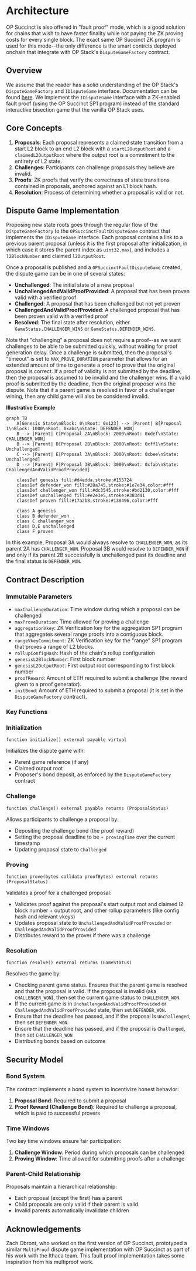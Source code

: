 # Architecture

OP Succinct is also offered in "fault proof" mode, which is a good solution for chains that wish to have faster finality while not paying the ZK proving costs for every single block. The exact same OP Succinct ZK program is used for this mode--the only difference is the smart contrcts deployed onchain that integrate with OP Stack's `DisputeGameFactory` contract.

## Overview

We assume that the reader has a solid understanding of the OP Stack's `DisputeGameFactory` and `IDisputeGame` interface. Documentation can be found [here](https://specs.optimism.io/fault-proof/stage-one/dispute-game-interface.html). We implement the `IDisputeGame` interface with a ZK-enabled fault proof (using the OP Succinct SP1 program) instead of the standard interactive bisection game that the vanilla OP Stack uses.

## Core Concepts

1. **Proposals**: Each proposal represents a claimed state transition from a start L2 block to an end L2 block with a `startL2OutputRoot` and a `claimedL2OutputRoot` where the output root is a commitment to the entirety of L2 state.
2. **Challenges**: Participants can challenge proposals they believe are invalid.
3. **Proofs**: ZK proofs that verify the correctness of state transitions contained in proposals, anchored against an L1 block hash.
4. **Resolution**: Process of determining whether a proposal is valid or not.

## Dispute Game Implementation

Proposing new state roots goes through the regular flow of the `DisputeGameFactory` to the `OPSuccinctFaultDisputeGame` contract that implements the `IDisputeGame` interface. Each proposal contains a link to a previous parent proposal (unless it is the first proposal after initialization, in which case it stores the parent index as `uint32.max`), and includes a `l2BlockNumber` and claimed `l2OutputRoot`.

Once a proposal is published and a `OPSuccinctFaultDisputeGame` created, the dispute game can be in one of several states:

- **Unchallenged**: The initial state of a new proposal
- **UnchallengedAndValidProofProvided**: A proposal that has been proven valid with a verified proof
- **Challenged**: A proposal that has been challenged but not yet proven
- **ChallengedAndValidProofProvided**: A challenged proposal that has been proven valid with a verified proof
- **Resolved**: The final state after resolution, either `GameStatus.CHALLENGER_WINS` or `GameStatus.DEFENDER_WINS`.

Note that "challenging" a proposal does not require a proof--as we want challenges to be able to be submitted quickly, without waiting for proof generation delay. Once a challenge is submitted, then the proposal's "timeout" is set to `MAX_PROVE_DURATION` parameter that allows for an extended amount of time to generate a proof to prove that the original proposal is correct. If a proof of validity is not submitted by the deadline, then the proposal is assumed to be invalid and the challenger wins. If a valid proof is submitted by the deadline, then the original proposer wins the dispute. Note that if a parent game is resolved in favor of a challenger wining, then any child game will also be considered invalid.

**Illustrative Example**

```mermaid
graph TB
    A[Genesis State\nBlock: 0\nRoot: 0x123] --> |Parent| B[Proposal 1\nBlock: 1000\nRoot: 0xabc\nState: DEFENDER_WON]
    B --> |Parent| C[Proposal 2A\nBlock: 2000\nRoot: 0xdef\nState: CHALLENGER_WON]
    B --> |Parent| D[Proposal 2B\nBlock: 2000\nRoot: 0xff1\nState: Unchallenged]
    C --> |Parent| E[Proposal 3A\nBlock: 3000\nRoot: 0xbee\nState: Unchallenged]
    D --> |Parent| F[Proposal 3B\nBlock: 3000\nRoot: 0xfab\nState: ChallengedAndValidProofProvided]

    classDef genesis fill:#d4edda,stroke:#155724
    classDef defender_won fill:#28a745,stroke:#1e7e34,color:#fff
    classDef challenger_won fill:#dc3545,stroke:#bd2130,color:#fff
    classDef unchallenged fill:#e2e3e5,stroke:#383d41
    classDef proven fill:#17a2b8,stroke:#138496,color:#fff

    class A genesis
    class B defender_won
    class C challenger_won
    class D,E unchallenged
    class F proven
```

In this example, Proposal 3A would always resolve to `CHALLENGER_WON`, as its parent 2A has `CHALLENGER_WON`. Proposal 3B would resolve to `DEFENDER_WON` if and only if its parent 2B successfully is unchallenged past its deadline and the final status is `DEFENDER_WON`.

## Contract Description

### Immutable Parameters

- `maxChallengeDuration`: Time window during which a proposal can be challenged
- `maxProveDuration`: Time allowed for proving a challenge
- `aggregationVkey`: ZK Verification key for the aggregation SP1 program that aggregates several range proofs into a contiguous block.
- `rangeVkeyCommitment`: ZK Verification key for the "range" SP1 program that proves a range of L2 blocks.
- `rollupConfigHash`: Hash of the chain's rollup configuration
- `genesisL2BlockNumber`: First block number
- `genesisL2OutputRoot`: First output root corresponding to first block number
- `proofReward`: Amount of ETH required to submit a challenge (the reward given to a proof generator).
- `initBond`: Amount of ETH required to submit a proposal (it is set in the `DisputeGameFactory` contract).

### Key Functions

### Initialization

```solidity
function initialize() external payable virtual
```

Initializes the dispute game with:

- Parent game reference (if any)
- Claimed output root
- Proposer's bond deposit, as enforced by the `DisputeGameFactory` contract

### Challenge

```solidity
function challenge() external payable returns (ProposalStatus)
```

Allows participants to challenge a proposal by:

- Depositing the challenge bond (the proof reward)
- Setting the proposal deadline to be `+ provingTime` over the current timestamp
- Updating proposal state to `Challenged`

### Proving

```solidity
function prove(bytes calldata proofBytes) external returns (ProposalStatus)
```

Validates a proof for a challenged proposal:

- Validates proof against the proposal's start output root and claimed l2 block number + output root, and other rollup parameters (like config hash and relevant vkeys)
- Updates proposal state to `UnchallengedAndValidProofProvided` or `ChallengedAndValidProofProvided`
- Distributes reward to the prover if there was a challenge

### Resolution

```solidity
function resolve() external returns (GameStatus)
```

Resolves the game by:

- Checking parent game status. Ensures that the parent game is resolved and that the proposal is valid. If the proposal is invalid (aka `CHALLENGER_WON`), then set the current game status to `CHALLENGER_WON`.
- If the current game is in `UnchallengedAndValidProofProvided` or `ChallengedAndValidProofProvided` state, then set `DEFENDER_WON`.
- Ensure that the deadline has passed, and if the proposal is `Unchallenged`, then set `DEFENDER_WON`.
- Ensure that the deadline has passed, and if the proposal is `Challenged`, then set `CHALLENGER_WON`
- Distributing bonds based on outcome

## Security Model

### Bond System

The contract implements a bond system to incentivize honest behavior:

1. **Proposal Bond**: Required to submit a proposal
2. **Proof Reward (Challenge Bond)**: Required to challenge a proposal, which is paid to successful provers

### Time Windows

Two key time windows ensure fair participation:

1. **Challenge Window**: Period during which proposals can be challenged
2. **Proving Window**: Time allowed for submitting proofs after a challenge

### Parent-Child Relationship

Proposals maintain a hierarchical relationship:

- Each proposal (except the first) has a parent
- Child proposals are only valid if their parent is valid
- Invalid parents automatically invalidate children

## Acknowledgements

Zach Obront, who worked on the first version of OP Succinct, prototyped a similar `MultiProof` dispute game implementation with OP Succinct as part of his work with the Ithaca team. This fault proof implementation takes some inspiration from his multiproof work.
